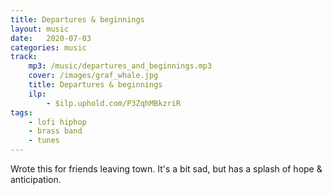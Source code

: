 ```yaml
---
title: Departures & beginnings
layout: music
date:   2020-07-03
categories: music
track:
    mp3: /music/departures_and_beginnings.mp3
    cover: /images/graf_whale.jpg
    title: Departures & beginnings
    ilp:
        - $ilp.uphold.com/P3ZqhMBkzriR
tags:
    - lofi hiphop
    - brass band
    - tunes
---
```


Wrote this for friends leaving town. It's a bit sad, but has a splash of hope & anticipation.